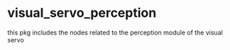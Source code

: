# visual_servo_perception
this pkg includes the nodes related to the perception module of the visual servo
